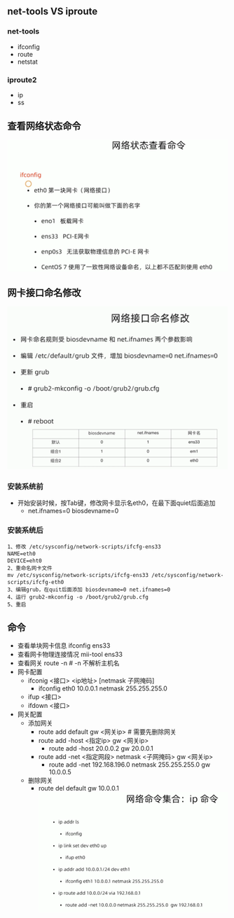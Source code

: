 
## net-tools VS iproute
### net-tools
- ifconfig
- route
- netstat
### iproute2
- ip
- ss
## 查看网络状态命令
![](img/查看网络状态命令.png)
## 网卡接口命名修改
![](img/网卡接口命名修改.png)
### 安装系统前
- 开始安装时候，按Tab键，修改网卡显示名eth0，在最下面quiet后面追加
    - net.ifnames=0 biosdevname=0
### 安装系统后
```
1、修改 /etc/sysconfig/network-scripts/ifcfg-ens33
NAME=eth0
DEVICE=eht0
2、重命名网卡文件
mv /etc/sysconfig/network-scripts/ifcfg-ens33 /etc/sysconfig/network-scripts/ifcfg-eth0
3、编辑grub，在quit后面添加 biosdevname=0 net.ifnames=0
4、运行 grub2-mkconfig -o /boot/grub2/grub.cfg
5、重启
```
## 命令
- 查看单块网卡信息 ifconfig ens33
- 查看网卡物理连接情况 mii-tool ens33
- 查看网关 route -n  # -n 不解析主机名
- 网卡配置
  - ifconig <接口> <ip地址> [netmask 子网掩码]
    - ifconfig eth0 10.0.0.1 netmask 255.255.255.0
  - ifup <接口>
  - ifdown <接口>
- 网关配置
  - 添加网关
    - route add default gw <网关ip>  # 需要先删除网关 
    - route add -host <指定ip> gw <网关ip>
      - route add -host 20.0.0.2 gw 20.0.0.1
    - route add -net <指定网段> netmask <子网掩码> gw <网关ip>
      - route add -net 192.168.196.0 netmask 255.255.255.0 gw 10.0.0.5
  - 删除网关
    - route del default gw 10.0.0.1
![](img/ip命令.png)


